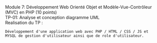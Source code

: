 Module 7: Développement Web Orienté Objet et Modèle-Vue-Contrôleur (MVC) en PHP (10 points)  
    TP-01: Analyse et conception diagramme UML  
    Realisation du TP : 
    
    Développement d'une application web avec PHP / HTML / CSS / JS et MYSQL de gestion d'utilisateur ainsi que de role d'utilisateur. 

    